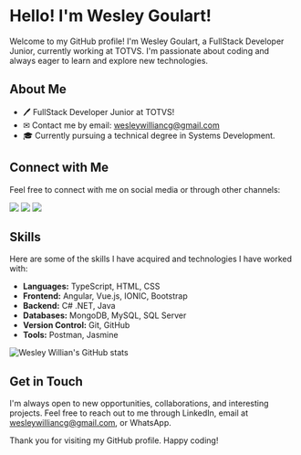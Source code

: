 # Hello! I'm Wesley Goulart!

Welcome to my GitHub profile! I'm Wesley Goulart, a FullStack Developer Junior, currently working at TOTVS. I'm passionate about coding and always eager to learn and explore new technologies.

## About Me

- 🖊 FullStack Developer Junior at TOTVS!
- ✉ Contact me by email: wesleywilliancg@gmail.com
- 🎓 Currently pursuing a technical degree in Systems Development.

## Connect with Me

Feel free to connect with me on social media or through other channels:

[<img src="https://img.shields.io/badge/-Gmail-%23333?style=flat&logo=gmail&logoColor=white">](mailto:wesleywilliancg@gmail.com)
[<img src="https://img.shields.io/badge/-LinkedIn-%230077B5?style=flat&logo=linkedin&logoColor=white">](https://www.linkedin.com/in/wesleywillian)
[<img src="https://img.shields.io/badge/WhatsApp-25D366?style=flat&logo=whatsapp&logoColor=white">](https://api.whatsapp.com/send?phone=5513996581756&text=Ol%C3%A1%20Wesley!)

## Skills

Here are some of the skills I have acquired and technologies I have worked with:

- **Languages:** TypeScript, HTML, CSS
- **Frontend:** Angular, Vue.js, IONIC, Bootstrap
- **Backend:** C# .NET, Java
- **Databases:** MongoDB, MySQL, SQL Server
- **Version Control:** Git, GitHub
- **Tools:** Postman, Jasmine

![Wesley Willian's GitHub stats](https://github-readme-stats.vercel.app/api?username=WesleywGoulart&show_icons=true&theme=radical)

## Get in Touch

I'm always open to new opportunities, collaborations, and interesting projects. Feel free to reach out to me through LinkedIn, email at wesleywilliancg@gmail.com, or WhatsApp.

Thank you for visiting my GitHub profile. Happy coding!
